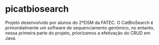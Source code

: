 # picatbiosearch

Projeto desenvolvido por alunos do 2ºDSM da FATEC.
O CatBioSearch é primordialmente um software de sequenciamento genômico, no entanto, nessa primeira parte do projeto, priorizamos a efetivação do CRUD em Java.
